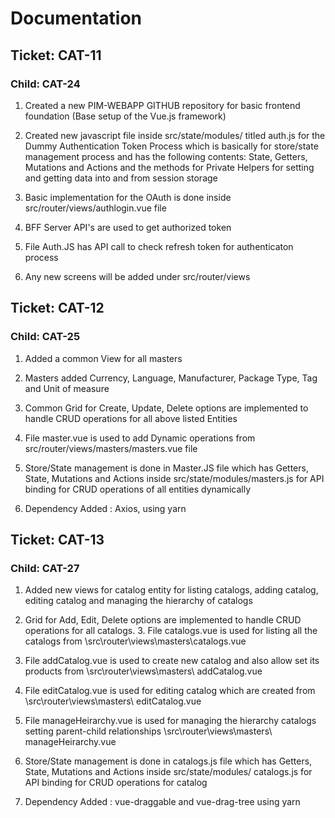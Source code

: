 # Documentation

## Ticket: CAT-11

### Child: CAT-24

1. Created a new PIM-WEBAPP GITHUB repository for basic frontend foundation (Base setup of the Vue.js framework)

2. Created new javascript file inside src/state/modules/ titled auth.js for the Dummy Authentication Token Process which is basically for store/state management process and has the following contents: State, Getters, Mutations and Actions and the methods for Private Helpers for setting and getting data into and from session storage

3. Basic implementation for the OAuth is done inside src/router/views/authlogin.vue file

4. BFF Server API's are used to get authorized token

5. File Auth.JS has API call to check refresh token for authenticaton process

6. Any new screens will be added under src/router/views

## Ticket: CAT-12

### Child: CAT-25

1. Added a common View for all masters

2. Masters added Currency, Language, Manufacturer, Package Type, Tag and Unit of measure

3. Common Grid for Create, Update, Delete options are implemented to handle CRUD operations for all above listed Entities

4. File master.vue is used to add Dynamic operations from src/router/views/masters/masters.vue file

5. Store/State management is done in Master.JS file which has Getters, State, Mutations and Actions inside src/state/modules/masters.js for API binding for CRUD operations of all entities dynamically

6. Dependency Added : Axios, using yarn

## Ticket: CAT-13

### Child: CAT-27

1. Added new views for catalog entity for listing catalogs, adding catalog, editing catalog and managing the hierarchy of catalogs

2. Grid for Add, Edit, Delete options are implemented to handle CRUD operations for all catalogs. 3. File catalogs.vue is used for listing all the catalogs from \src\router\views\masters\catalogs.vue

3. File addCatalog.vue is used to create new catalog and also allow set its products from \src\router\views\masters\ addCatalog.vue

4. File editCatalog.vue is used for editing catalog which are created from \src\router\views\masters\ editCatalog.vue

5. File manageHeirarchy.vue is used for managing the hierarchy catalogs setting parent-child relationships \src\router\views\masters\ manageHeirarchy.vue

6. Store/State management is done in catalogs.js file which has Getters, State, Mutations and Actions inside src/state/modules/ catalogs.js for API binding for CRUD operations for catalog

7. Dependency Added : vue-draggable and vue-drag-tree using yarn
